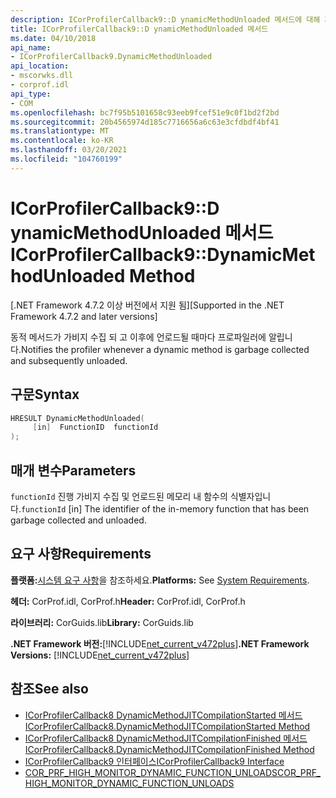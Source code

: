```yaml
---
description: ICorProfilerCallback9::D ynamicMethodUnloaded 메서드에 대해 자세히 알아보세요.
title: ICorProfilerCallback9::D ynamicMethodUnloaded 메서드
ms.date: 04/10/2018
api_name:
- ICorProfilerCallback9.DynamicMethodUnloaded
api_location:
- mscorwks.dll
- corprof.idl
api_type:
- COM
ms.openlocfilehash: bc7f95b5101658c93eeb9fcef51e9c0f1bd2f2bd
ms.sourcegitcommit: 20b4565974d185c7716656a6c63e3cfdbdf4bf41
ms.translationtype: MT
ms.contentlocale: ko-KR
ms.lasthandoff: 03/20/2021
ms.locfileid: "104760199"
---
```

# <a name="icorprofilercallback9dynamicmethodunloaded-method"></a><span data-ttu-id="1ef3b-103">ICorProfilerCallback9::D ynamicMethodUnloaded 메서드</span><span class="sxs-lookup"><span data-stu-id="1ef3b-103">ICorProfilerCallback9::DynamicMethodUnloaded Method</span></span>

<span data-ttu-id="1ef3b-104">[.NET Framework 4.7.2 이상 버전에서 지원 됨]</span><span class="sxs-lookup"><span data-stu-id="1ef3b-104">[Supported in the .NET Framework 4.7.2 and later versions]</span></span>  
  
<span data-ttu-id="1ef3b-105">동적 메서드가 가비지 수집 되 고 이후에 언로드될 때마다 프로파일러에 알립니다.</span><span class="sxs-lookup"><span data-stu-id="1ef3b-105">Notifies the profiler whenever a dynamic method is garbage collected and subsequently unloaded.</span></span>  
  
## <a name="syntax"></a><span data-ttu-id="1ef3b-106">구문</span><span class="sxs-lookup"><span data-stu-id="1ef3b-106">Syntax</span></span>  
  
```cpp  
HRESULT DynamicMethodUnloaded(  
     [in]  FunctionID  functionId
);  
```  
  
## <a name="parameters"></a><span data-ttu-id="1ef3b-107">매개 변수</span><span class="sxs-lookup"><span data-stu-id="1ef3b-107">Parameters</span></span>  

<span data-ttu-id="1ef3b-108">`functionId` 진행 가비지 수집 및 언로드된 메모리 내 함수의 식별자입니다.</span><span class="sxs-lookup"><span data-stu-id="1ef3b-108">`functionId` [in] The identifier of the in-memory function that has been garbage collected and unloaded.</span></span>

## <a name="requirements"></a><span data-ttu-id="1ef3b-109">요구 사항</span><span class="sxs-lookup"><span data-stu-id="1ef3b-109">Requirements</span></span>  

 <span data-ttu-id="1ef3b-110">**플랫폼:**[시스템 요구 사항](../../get-started/system-requirements.md)을 참조하세요.</span><span class="sxs-lookup"><span data-stu-id="1ef3b-110">**Platforms:** See [System Requirements](../../get-started/system-requirements.md).</span></span>  
  
 <span data-ttu-id="1ef3b-111">**헤더:** CorProf.idl, CorProf.h</span><span class="sxs-lookup"><span data-stu-id="1ef3b-111">**Header:** CorProf.idl, CorProf.h</span></span>  
  
 <span data-ttu-id="1ef3b-112">**라이브러리:** CorGuids.lib</span><span class="sxs-lookup"><span data-stu-id="1ef3b-112">**Library:** CorGuids.lib</span></span>  
  
 <span data-ttu-id="1ef3b-113">**.NET Framework 버전:**[!INCLUDE[net_current_v472plus](../../../../includes/net-current-v472plus.md)]</span><span class="sxs-lookup"><span data-stu-id="1ef3b-113">**.NET Framework Versions:** [!INCLUDE[net_current_v472plus](../../../../includes/net-current-v472plus.md)]</span></span>  
  
## <a name="see-also"></a><span data-ttu-id="1ef3b-114">참조</span><span class="sxs-lookup"><span data-stu-id="1ef3b-114">See also</span></span>

- [<span data-ttu-id="1ef3b-115">ICorProfilerCallback8 DynamicMethodJITCompilationStarted 메서드</span><span class="sxs-lookup"><span data-stu-id="1ef3b-115">ICorProfilerCallback8.DynamicMethodJITCompilationStarted Method</span></span>](icorprofilercallback8-dynamicmethodjitcompilationstarted-method.md)
- [<span data-ttu-id="1ef3b-116">ICorProfilerCallback8 DynamicMethodJITCompilationFinished 메서드</span><span class="sxs-lookup"><span data-stu-id="1ef3b-116">ICorProfilerCallback8.DynamicMethodJITCompilationFinished Method</span></span>](icorprofilercallback8-dynamicmethodjitcompilationfinished-method.md)
- [<span data-ttu-id="1ef3b-117">ICorProfilerCallback9 인터페이스</span><span class="sxs-lookup"><span data-stu-id="1ef3b-117">ICorProfilerCallback9 Interface</span></span>](icorprofilercallback9-interface.md)
- [<span data-ttu-id="1ef3b-118">COR_PRF_HIGH_MONITOR_DYNAMIC_FUNCTION_UNLOADS</span><span class="sxs-lookup"><span data-stu-id="1ef3b-118">COR_PRF_HIGH_MONITOR_DYNAMIC_FUNCTION_UNLOADS</span></span>](cor-prf-high-monitor-enumeration.md)
